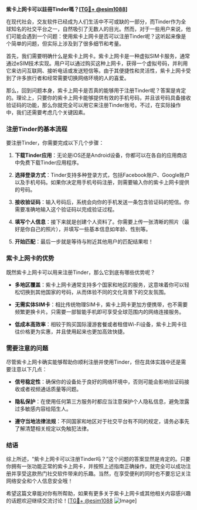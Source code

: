 **紫卡上网卡可以註冊Tinder嗎？[[TG💪+ @esim1088](https://t.me/s/esim1088)]**

在现代社会，交友软件已经成为人们生活中不可或缺的一部分，而Tinder作为全球知名的社交平台之一，自然吸引了无数人的目光。然而，对于一些用户来说，他们可能会遇到一个问题：使用紫卡上网卡是否可以注册Tinder呢？这听起来像是个简单的问题，但实际上涉及到了很多细节和考量。

首先，我们需要明确什么是紫卡上网卡。紫卡上网卡是一种虚拟SIM卡服务，通常通过eSIM技术实现。用户可以通过购买这种上网卡，获得一个虚拟号码，并利用它来访问互联网、接听电话或发送短信等。由于其便捷性和灵活性，紫卡上网卡受到了许多旅行者和经常需要切换网络环境的人的喜爱。

那么，回到问题本身，紫卡上网卡是否真的能够用于注册Tinder呢？答案是肯定的。理论上，只要你的紫卡上网卡能够提供有效的手机号码，并且该号码具备接收验证码的功能，那么你就完全可以用它来注册Tinder账号。不过，在实际操作中，我们还需要考虑几个关键因素。

### 注册Tinder的基本流程

要注册Tinder，你需要完成以下几个步骤：

1. **下载Tinder应用**：无论是iOS还是Android设备，你都可以在各自的应用商店中免费下载Tinder应用程序。
   
2. **选择登录方式**：Tinder支持多种登录方式，包括Facebook账户、Google账户以及手机号码。如果你决定用手机号码注册，则需要输入你的紫卡上网卡提供的号码。

3. **接收验证码**：输入号码后，系统会向你的手机发送一条包含验证码的短信。你需要准确地输入这个验证码以完成验证过程。

4. **填写个人信息**：接下来就是创建个人资料了。你需要上传一张清晰的照片（最好是你自己的照片），并填写一些基本信息如年龄、性别等。

5. **开始匹配**：最后一步就是等待与附近其他用户的匹配结果啦！

### 紫卡上网卡的优势

既然紫卡上网卡可以用来注册Tinder，那么它到底有哪些优势呢？

- **多地区覆盖**：紫卡上网卡通常支持多个国家和地区的服务，这意味着你可以轻松切换到其他国家的号码，从而体验不同的文化背景下的交友氛围。
  
- **无需实体SIM卡**：相比传统物理SIM卡，紫卡上网卡更加方便携带，也不需要频繁更换卡片。只需要一部智能手机即可享受全球范围内的网络连接服务。

- **低成本高效率**：相较于购买国际漫游套餐或者租借Wi-Fi设备，紫卡上网卡往往价格更为实惠，并且使用起来也更加高效快捷。

### 需要注意的问题

尽管紫卡上网卡确实能够帮助你顺利注册并使用Tinder，但在具体实践中还是需要注意以下几点：

- **信号稳定性**：确保你的设备处于良好的网络环境中，否则可能会影响验证码接收或者视频通话质量等问题。
  
- **隐私保护**：在使用任何第三方服务时都应当注意保护个人隐私信息，避免泄露过多敏感内容给陌生人。
  
- **遵守当地法律法规**：不同国家和地区对于社交平台有不同的规定，请务必事先了解清楚相关规定以免触犯法律。

### 结语

综上所述，“紫卡上网卡可以注册Tinder吗？”这个问题的答案显然是肯定的。只要你拥有一张功能正常的紫卡上网卡，并按照上述指南正确操作，就完全可以成功注册并享受这款热门社交软件带来的乐趣。当然，在享受便利的同时也不要忘记关注网络安全和个人信息安全哦！

希望这篇文章能对你有所帮助，如果有更多关于紫卡上网卡或其他相关内容感兴趣的话题欢迎继续交流讨论！[[TG💪+ @esim1088](https://t.me/s/esim1088) ![Image](https://i.postimg.cc/4NQfJmqS/Snipaste-2025-05-13-00-14-12.png)]